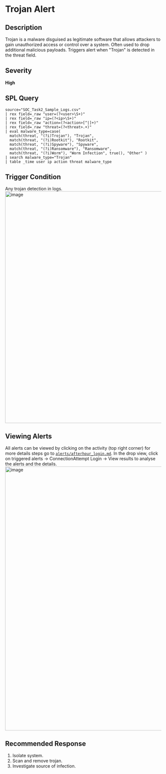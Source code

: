# Trojan Alert

## Description
Trojan is a malware disguised as legitimate software that allows attackers to gain unauthorized access or control over a system. Often used to drop additional malicious payloads. Triggers alert when "Trojan" is detected in the threat field.

## Severity
**High**

## SPL Query
```spl
source="SOC_Task2_Sample_Logs.csv"
| rex field=_raw "user=(?<user>\S+)"
| rex field=_raw "ip=(?<ip>\S+)"
| rex field=_raw "action=(?<action>[^|]+)"
| rex field=_raw "threat=(?<threat>.+)"
| eval malware_type=case(
  match(threat, "(?i)Trojan"), "Trojan",
  match(threat, "(?i)Rootkit"), "Rootkit",
  match(threat, "(?i)Spyware"), "Spyware",
  match(threat, "(?i)Ransomware"), "Ransomware",
  match(threat, "(?i)Worm"), "Worm Infection", true(), "Other" )
| search malware_type="Trojan"
| table _time user ip action threat malware_type
```
## Trigger Condition
Any trojan detection in logs.
<img width="997" height="748" alt="image" src="https://github.com/user-attachments/assets/cb6cfba7-5b76-48cf-8661-d028e18b04f1" />

## Viewing Alerts
All alerts can be viewed by clicking on the activity (top right corner) for more details steps go to [`alerts/afterhour_login.md`](alerts/afterhour_login.md). In the drop view, click on triggered alerts -> ConnectionAttempt Login -> View results to analyse the alerts and the details.
<img width="1880" height="852" alt="image" src="https://github.com/user-attachments/assets/654f1202-1240-4b0c-a67f-9573108bc129" />


## Recommended Response
1. Isolate system.
2. Scan and remove trojan.
3. Investigate source of infection.
